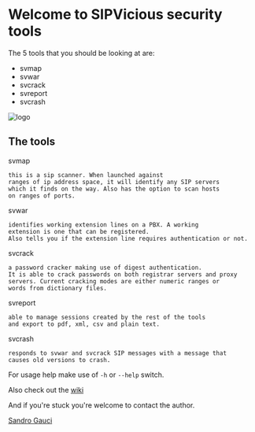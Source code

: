 # Welcome to SIPVicious security tools

The 5 tools that you should be looking at are:

- svmap
- svwar
- svcrack
- svreport
- svcrash

![logo](http://1.bp.blogspot.com/-zIJlVWzVCu4/V0Rxz6pbjYI/AAAAAAAABEc/hFEJ6o8yCrcizEo7hvFG6kldNtrKJxMPgCK4B/s1600/sipvicious-web.png)

## The tools

svmap

	this is a sip scanner. When launched against
	ranges of ip address space, it will identify any SIP servers 
	which it finds on the way. Also has the option to scan hosts 
	on ranges of ports.

svwar

	identifies working extension lines on a PBX. A working 
	extension is one that can be registered. 
	Also tells you if the extension line requires authentication or not. 

svcrack
	
	a password cracker making use of digest authentication. 
	It is able to crack passwords on both registrar servers and proxy 
	servers. Current cracking modes are either numeric ranges or
	words from dictionary files.

svreport

	able to manage sessions created by the rest of the tools
	and export to pdf, xml, csv and plain text.

svcrash
	
	responds to svwar and svcrack SIP messages with a message that
	causes old versions to crash. 

For usage help make use of `-h` or `--help` switch.

Also check out the [wiki](https://github.com/sandrogauci/sipvicious/wiki)

And if you're stuck you're welcome to contact the author.

[Sandro Gauci](mailto:sandro@enablesecurity.com)
